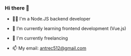 ### Hi there 👋


- 👨‍💻 I'm a Node.JS backend developer
- 🌱 I’m currently learning frontend development (Vue.js) 
- 🔭 I'm currently freelancing

- 📫 My email: antrec512@gmail.com

